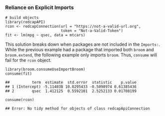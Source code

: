 ### Reliance on Explicit Imports

    # build objects
    library(redcapAPI)
    rcon <- redcapConnection(url = "https://not-a-valid-url.org",
                             token = "Not-a-Valid-Token")
    fit <- lm(mpg ~ qsec, data = mtcars)

This solution breaks down when packages are not included in the
`Imports:`. While the previous example had a package that imported both
`broom` and `broom.extend`, the following example only imports `broom`.
Thus, `consume` will fail for the `rcon` object.

    library(broom.consumeUseImportBroom)
    consume(fit)

    ##          term  estimate  std.error  statistic    p.value
    ## 1 (Intercept) -5.114038 10.0295433 -0.5098974 0.61385436
    ## 2        qsec  1.412125  0.5592101  2.5252133 0.01708199

    consume(rcon)

    ## Error: No tidy method for objects of class redcapApiConnection
